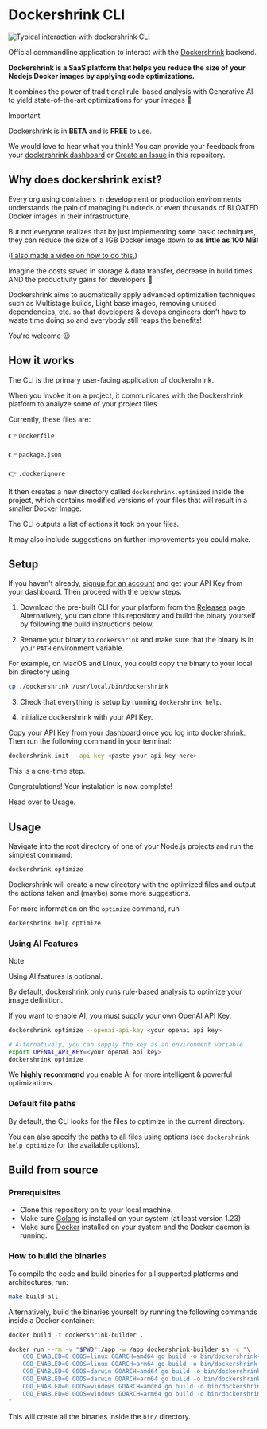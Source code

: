 # Dockershrink CLI

![Typical interaction with dockershrink CLI](./static/dockershrink-how-it-works.gif)

Official commandline application to interact with the [Dockershrink](https://dockershrink.com) backend.

**Dockershrink is a SaaS platform that helps you reduce the size of your Nodejs Docker images by applying code optimizations.**

It combines the power of traditional rule-based analysis with Generative AI to yield state-of-the-art optimizations for your images :brain:

> [!IMPORTANT]
> Dockershrink is in **BETA** and is **FREE** to use.
> 
> We would love to hear what you think! You can provide your feedback from your [dockershrink dashboard](https://dockershrink.com/dashboard) or [Create an Issue](https://github.com/duaraghav8/dockershrink-cli/issues) in this repository.

## Why does dockershrink exist?
Every org using containers in development or production environments understands the pain of managing hundreds or even thousands of BLOATED Docker images in their infrastructure.

But not everyone realizes that by just implementing some basic techniques, they can reduce the size of a 1GB Docker image down to **as little as 100 MB**!

([I also made a video on how to do this.](https://youtu.be/vHBHxQfK6cM))

Imagine the costs saved in storage & data transfer, decrease in build times AND the productivity gains for developers :exploding_head:

Dockershrink aims to auomatically apply advanced optimization techniques such as Multistage builds, Light base images, removing unused dependencies, etc. so that developers & devops engineers don't have to waste time doing so and everybody still reaps the benefits!

You're welcome :wink:

## How it works
The CLI is the primary user-facing application of dockershrink.

When you invoke it on a project, it communicates with the Dockershrink platform to analyze some of your project files.

Currently, these files are:

:point_right: `Dockerfile`

:point_right: `package.json`

:point_right: `.dockerignore`

It then creates a new directory called `dockershrink.optimized` inside the project, which contains modified versions of your files that will result in a smaller Docker Image.

The CLI outputs a list of actions it took on your files.

It may also include suggestions on further improvements you could make.

## Setup
If you haven't already, [signup for an account](https://dockershrink.com) and get your API Key from your dashboard. Then proceed with the below steps.

1. Download the pre-built CLI for your platform from the [Releases](https://github.com/duaraghav8/dockershrink-cli/releases) page.
Alternatively, you can clone this repository and build the binary yourself by following the build instructions below.

2. Rename your binary to `dockershrink` and make sure that the binary is in your `PATH` environment variable.

For example, on MacOS and Linux, you could copy the binary to your local bin directory using
```bash
cp ./dockershrink /usr/local/bin/dockershrink
```

3. Check that everything is setup by running `dockershrink help`.

4. Initialize dockershrink with your API Key.

Copy your API Key from your dashboard once you log into dockershrink.
Then run the following command in your terminal:

```bash
dockershrink init --api-key <paste your api key here>
```

This is a one-time step.

Congratulations! Your instalation is now complete!

Head over to Usage.

## Usage
Navigate into the root directory of one of your Node.js projects and run the simplest command:

```bash
dockershrink optimize
```

Dockershrink will create a new directory with the optimized files and output the actions taken and (maybe) some more suggestions.

For more information on the `optimize` command, run
```bash
dockershrink help optimize
```

### Using AI Features

> [!NOTE]
> Using AI features is optional.

By default, dockershrink only runs rule-based analysis to optimize your image definition.

If you want to enable AI, you must supply your own [OpenAI API Key](https://openai.com/index/openai-api/).

```bash
dockershrink optimize --openai-api-key <your openai api key>

# Alternatively, you can supply the key as an environment variable
export OPENAI_API_KEY=<your openai api key>
dockershrink optimize
```

We **highly recommend** you enable AI for more intelligent & powerful optimizations.

### Default file paths
By default, the CLI looks for the files to optimize in the current directory.

You can also specify the paths to all files using options (see `dockershrink help optimize` for the available options).

## Build from source

### Prerequisites

- Clone this repository on to your local machine.
- Make sure [Golang](https://golang.org/dl/) is installed on your system (at least version 1.23)
- Make sure [Docker](https://www.docker.com/get-started) installed on your system and the Docker daemon is running.

### How to build the binaries
To compile the code and build binaries for all supported platforms and architectures, run:
```bash
make build-all
```

Alternatively, build the binaries yourself by running the following commands inside a Docker container:

```bash
docker build -t dockershrink-builder .

docker run --rm -v "$PWD":/app -w /app dockershrink-builder sh -c "\
    CGO_ENABLED=0 GOOS=linux GOARCH=amd64 go build -o bin/dockershrink-linux-amd64 main.go &&\
    CGO_ENABLED=0 GOOS=linux GOARCH=arm64 go build -o bin/dockershrink-linux-arm64 main.go &&\
    CGO_ENABLED=0 GOOS=darwin GOARCH=amd64 go build -o bin/dockershrink-darwin-amd64 main.go &&\
    CGO_ENABLED=0 GOOS=darwin GOARCH=arm64 go build -o bin/dockershrink-darwin-arm64 main.go &&\
    CGO_ENABLED=0 GOOS=windows GOARCH=amd64 go build -o bin/dockershrink-windows-amd64.exe main.go &&\
    CGO_ENABLED=0 GOOS=windows GOARCH=arm64 go build -o bin/dockershrink-windows-arm64.exe main.go\
"
```

This will create all the binaries inside the `bin/` directory.
